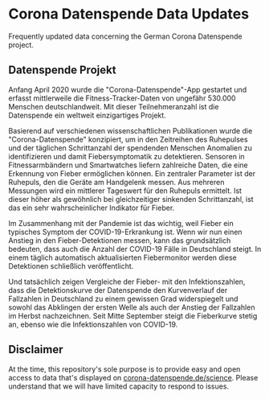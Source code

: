 # Corona Datenspende Data Updates

Frequently updated data concerning the German Corona Datenspende project.

## Datenspende Projekt

Anfang April 2020 wurde die "Corona-Datenspende"-App gestartet und erfasst mittlerweile die Fitness-Tracker-Daten von ungefähr 530.000 Menschen deutschlandweit. Mit dieser Teilnehmeranzahl ist die Datenspende ein weltweit einzigartiges Projekt. 

Basierend auf verschiedenen wissenschaftlichen Publikationen wurde die "Corona-Datenspende" konzipiert, um in den Zeitreihen des Ruhepulses und der täglichen Schrittanzahl der spendenden Menschen Anomalien zu identifizieren und damit Fiebersymptomatik zu detektieren. Sensoren in Fitnessarmbändern und Smartwatches liefern zahlreiche Daten, die eine Erkennung von Fieber ermöglichen können. Ein zentraler Parameter ist der Ruhepuls, den die Geräte am Handgelenk messen. Aus mehreren Messungen wird ein mittlerer Tageswert für den Ruhepuls ermittelt. Ist dieser höher als gewöhnlich bei gleichzeitiger sinkenden Schrittanzahl, ist das ein sehr wahrscheinlicher Indikator für Fieber. 

Im Zusammenhang mit der Pandemie ist das wichtig, weil Fieber ein typisches Symptom der COVID-19-Erkrankung ist. Wenn wir nun einen Anstieg in den Fieber-Detektionen messen, kann das grundsätzlich bedeuten, dass auch die Anzahl der COVID-19 Fälle in Deutschland steigt. In einem täglich automatisch aktualisierten Fiebermonitor werden diese Detektionen schließlich veröffentlicht. 

Und tatsächlich zeigen Vergleiche der Fieber- mit den Infektionszahlen, dass die Detektionskurve der Datenspende den Kurvenverlauf der Fallzahlen in Deutschland zu einem gewissen Grad widerspiegelt und sowohl das Abklingen der ersten Welle als auch der Anstieg der Fallzahlen im Herbst nachzeichnen. Seit Mitte September steigt die Fieberkurve stetig an, ebenso wie die Infektionszahlen von COVID-19.

## Disclaimer

At the time, this repository's sole purpose is to provide easy and open access to data that's displayed on [corona-datenspende.de/science](https://corona-datenspende.de/science).
Please understand that we will have limited capacity to respond to issues.

